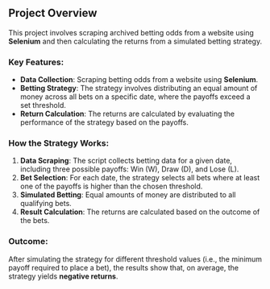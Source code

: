## Project Overview

This project involves scraping archived betting odds from a website using **Selenium** and then calculating the returns from a simulated betting strategy.

### Key Features:
- **Data Collection**: Scraping betting odds from a website using **Selenium**.
- **Betting Strategy**: The strategy involves distributing an equal amount of money across all bets on a specific date, where the payoffs exceed a set threshold.
- **Return Calculation**: The returns are calculated by evaluating the performance of the strategy based on the payoffs.

### How the Strategy Works:
1. **Data Scraping**: The script collects betting data for a given date, including three possible payoffs: Win (W), Draw (D), and Lose (L).
2. **Bet Selection**: For each date, the strategy selects all bets where at least one of the payoffs is higher than the chosen threshold.
3. **Simulated Betting**: Equal amounts of money are distributed to all qualifying bets.
4. **Result Calculation**: The returns are calculated based on the outcome of the bets.

### Outcome:
After simulating the strategy for different threshold values (i.e., the minimum payoff required to place a bet), the results show that, on average, the strategy yields **negative returns**.

